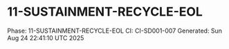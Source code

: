 # 11-SUSTAINMENT-RECYCLE-EOL
Phase: 11-SUSTAINMENT-RECYCLE-EOL
CI: CI-SD001-007
Generated: Sun Aug 24 22:41:10 UTC 2025
